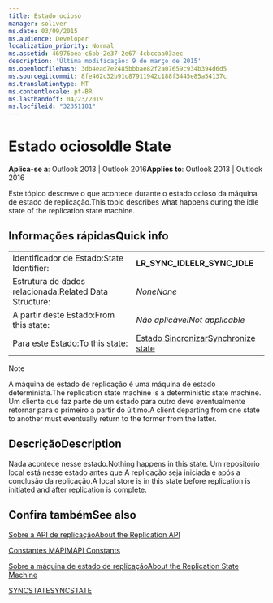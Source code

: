 ```yaml
---
title: Estado ocioso
manager: soliver
ms.date: 03/09/2015
ms.audience: Developer
localization_priority: Normal
ms.assetid: 46976bea-c6bb-2e37-2e67-4cbccaa03aec
description: 'Última modificação: 9 de março de 2015'
ms.openlocfilehash: 3db4ead7e2485bbbae82f2a07659c934b394d6d5
ms.sourcegitcommit: 8fe462c32b91c87911942c188f3445e85a54137c
ms.translationtype: MT
ms.contentlocale: pt-BR
ms.lasthandoff: 04/23/2019
ms.locfileid: "32351181"
---
```

# <a name="idle-state"></a><span data-ttu-id="9fbd6-103">Estado ocioso</span><span class="sxs-lookup"><span data-stu-id="9fbd6-103">Idle State</span></span>

  
  
<span data-ttu-id="9fbd6-104">**Aplica-se a**: Outlook 2013 | Outlook 2016</span><span class="sxs-lookup"><span data-stu-id="9fbd6-104">**Applies to**: Outlook 2013 | Outlook 2016</span></span> 
  
 <span data-ttu-id="9fbd6-105">Este tópico descreve o que acontece durante o estado ocioso da máquina de estado de replicação.</span><span class="sxs-lookup"><span data-stu-id="9fbd6-105">This topic describes what happens during the idle state of the replication state machine.</span></span> 
  
## <a name="quick-info"></a><span data-ttu-id="9fbd6-106">Informações rápidas</span><span class="sxs-lookup"><span data-stu-id="9fbd6-106">Quick info</span></span>

|||
|:-----|:-----|
|<span data-ttu-id="9fbd6-107">Identificador de Estado:</span><span class="sxs-lookup"><span data-stu-id="9fbd6-107">State Identifier:</span></span>  <br/> |<span data-ttu-id="9fbd6-108">**LR_SYNC_IDLE**</span><span class="sxs-lookup"><span data-stu-id="9fbd6-108">**LR_SYNC_IDLE**</span></span> <br/> |
|<span data-ttu-id="9fbd6-109">Estrutura de dados relacionada:</span><span class="sxs-lookup"><span data-stu-id="9fbd6-109">Related Data Structure:</span></span>  <br/> | <span data-ttu-id="9fbd6-110">*None*</span><span class="sxs-lookup"><span data-stu-id="9fbd6-110">*None*</span></span>  <br/> |
|<span data-ttu-id="9fbd6-111">A partir deste Estado:</span><span class="sxs-lookup"><span data-stu-id="9fbd6-111">From this state:</span></span>  <br/> | <span data-ttu-id="9fbd6-112">*Não aplicável*</span><span class="sxs-lookup"><span data-stu-id="9fbd6-112">*Not applicable*</span></span>  <br/> |
|<span data-ttu-id="9fbd6-113">Para este Estado:</span><span class="sxs-lookup"><span data-stu-id="9fbd6-113">To this state:</span></span>  <br/> |[<span data-ttu-id="9fbd6-114">Estado Sincronizar</span><span class="sxs-lookup"><span data-stu-id="9fbd6-114">Synchronize state</span></span>](synchronize-state.md) <br/> |
   
> [!NOTE]
> <span data-ttu-id="9fbd6-115">A máquina de estado de replicação é uma máquina de estado determinista.</span><span class="sxs-lookup"><span data-stu-id="9fbd6-115">The replication state machine is a deterministic state machine.</span></span> <span data-ttu-id="9fbd6-116">Um cliente que faz parte de um estado para outro deve eventualmente retornar para o primeiro a partir do último.</span><span class="sxs-lookup"><span data-stu-id="9fbd6-116">A client departing from one state to another must eventually return to the former from the latter.</span></span> 
  
## <a name="description"></a><span data-ttu-id="9fbd6-117">Descrição</span><span class="sxs-lookup"><span data-stu-id="9fbd6-117">Description</span></span>

<span data-ttu-id="9fbd6-118">Nada acontece nesse estado.</span><span class="sxs-lookup"><span data-stu-id="9fbd6-118">Nothing happens in this state.</span></span> <span data-ttu-id="9fbd6-119">Um repositório local está nesse estado antes que A replicação seja iniciada e após a conclusão da replicação.</span><span class="sxs-lookup"><span data-stu-id="9fbd6-119">A local store is in this state before replication is initiated and after replication is complete.</span></span>
  
## <a name="see-also"></a><span data-ttu-id="9fbd6-120">Confira também</span><span class="sxs-lookup"><span data-stu-id="9fbd6-120">See also</span></span>



[<span data-ttu-id="9fbd6-121">Sobre a API de replicação</span><span class="sxs-lookup"><span data-stu-id="9fbd6-121">About the Replication API</span></span>](about-the-replication-api.md)
  
[<span data-ttu-id="9fbd6-122">Constantes MAPI</span><span class="sxs-lookup"><span data-stu-id="9fbd6-122">MAPI Constants</span></span>](mapi-constants.md)
  
[<span data-ttu-id="9fbd6-123">Sobre a máquina de estado de replicação</span><span class="sxs-lookup"><span data-stu-id="9fbd6-123">About the Replication State Machine</span></span>](about-the-replication-state-machine.md)
  
[<span data-ttu-id="9fbd6-124">SYNCSTATE</span><span class="sxs-lookup"><span data-stu-id="9fbd6-124">SYNCSTATE</span></span>](syncstate.md)

